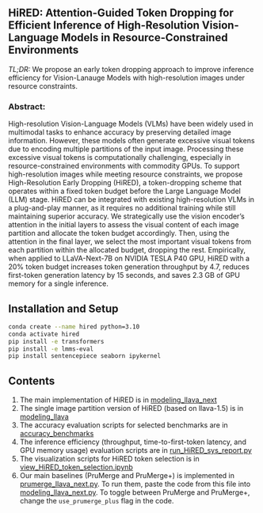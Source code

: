 ## HiRED: Attention-Guided Token Dropping for Efficient Inference of High-Resolution Vision-Language Models in Resource-Constrained Environments

*TL;DR:* We propose an early token dropping approach to improve inference efficiency for Vision-Lanauge Models with high-resolution images under resource constraints.

### Abstract:
High-resolution Vision-Language Models (VLMs) have been widely used in multimodal tasks to enhance accuracy by preserving detailed image information. However, these models often generate excessive visual tokens due to encoding multiple partitions of the input image. Processing these excessive visual tokens is computationally challenging, especially in resource-constrained environments with commodity GPUs. To support high-resolution images while meeting resource constraints, we propose High-Resolution Early Dropping (HiRED), a token-dropping scheme that operates within a fixed token budget before the Large Language Model (LLM) stage. HiRED can be integrated with existing high-resolution VLMs in a plug-and-play manner, as it requires no additional training while still maintaining superior accuracy. We strategically use the vision encoder’s attention in the initial layers to assess the visual content of each image partition and allocate the token budget accordingly. Then, using the attention in the final layer, we select the most important visual tokens from each partition within the allocated budget, dropping the rest. Empirically, when applied to LLaVA-Next-7B on NVIDIA TESLA P40 GPU, HiRED with a 20% token budget increases token generation throughput by 4.7, reduces first-token generation latency by 15 seconds, and saves 2.3 GB of GPU memory for a single inference.

## Installation and Setup

```bash
conda create --name hired python=3.10
conda activate hired
pip install -e transformers
pip install -e lmms-eval
pip install sentencepiece seaborn ipykernel
```

## Contents
1. The main implementation of HiRED is in [modeling_llava_next](transformers/src/transformers/models/llava_next/modeling_llava_next.py)
2. The single image partition version of HiRED (based on llava-1.5) is in [modeling_llava](transformers/src/transformers/models/llava/modeling_llava.py)
3. The accuracy evaluation scripts for selected benchmarks are in [accuracy_benchmarks](accuracy_benchmarks)
4. The inference efficiency (throughput, time-to-first-token latency, and GPU memory usage) evaluation scripts are in [run_HiRED_sys_report.py](run_HiRED_sys_report.py)
5. The visualization scripts for HiRED token selection is in [view_HiRED_token_selection.ipynb](view_HiRED_token_selection.ipynb)
6. Our main baselines (PruMerge and PruMerge+) is implemented in [prumerge_llava_next.py](prumerge_llava_next.py). To run them, paste the code from this file into [modeling_llava_next.py](transformers/src/transformers/models/llava_next/modeling_llava_next.py). To toggle between PruMerge and PruMerge+, change the `use_prumerge_plus` flag in the code.











